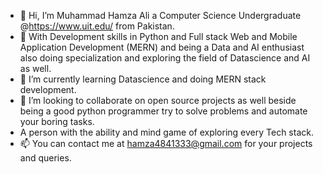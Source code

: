 - 👋 Hi, I’m Muhammad Hamza Ali a Computer Science Undergraduate @https://www.uit.edu/ from Pakistan.
- 👀 With Development skills in Python and Full stack Web and Mobile Application Development (MERN) and being a Data and AI enthusiast also doing specialization and exploring the field of Datascience and AI as well.
- 🌱 I’m currently learning Datascience and doing MERN stack development.
- 💞️ I’m looking to collaborate on open source projects as well beside being a good python programmer try to solve problems and automate your boring tasks.
-  A person with the ability and mind game of exploring every Tech stack.
- 📫 You can contact me at hamza4841333@gmail.com for your projects and queries.

<!---
mhamza-ali/mhamza-ali is a ✨ special ✨ repository because its `README.md` (this file) appears on your GitHub profile.
You can click the Preview link to take a look at your changes.
--->
